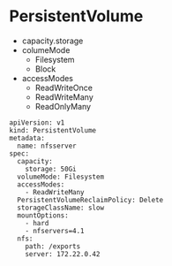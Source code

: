 
# PersistentVolume
- capacity.storage
- columeMode
    * Filesystem
    * Block
- accessModes
   * ReadWriteOnce
   * ReadWriteMany
   * ReadOnlyMany

```
apiVersion: v1
kind: PersistentVolume
metadata:
  name: nfsserver
spec:
  capacity:
    storage: 50Gi
  volumeMode: Filesystem
  accessModes:
    - ReadWriteMany
  PersistentVolumeReclaimPolicy: Delete
  storageClassName: slow
  mountOptions:
    - hard
    - nfservers=4.1
  nfs:
    path: /exports
    server: 172.22.0.42
```
